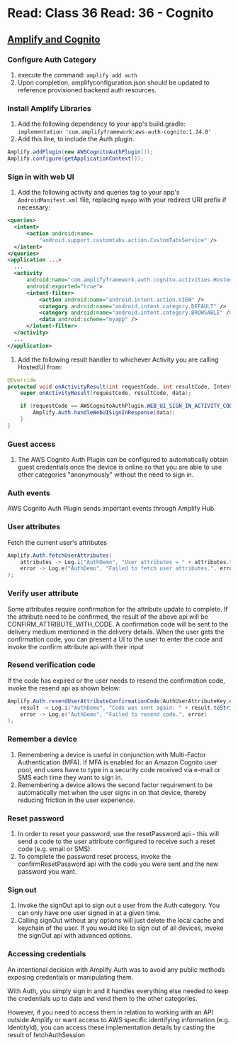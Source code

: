 # Read: Class 36 Read: 36 - Cognito

## [Amplify and Cognito](https://docs.amplify.aws/lib/auth/getting-started/q/platform/android/)

### Configure Auth Category

1. execute the command: `amplify add auth`
1. Upon completion, amplifyconfiguration.json should be updated to reference provisioned backend auth resources.

### Install Amplify Libraries

1. Add the following dependency to your app's build.gradle: `implementation 'com.amplifyframework:aws-auth-cognito:1.24.0'`
1. Add this line, to include the Auth plugin.

```java
Amplify.addPlugin(new AWSCognitoAuthPlugin());
Amplify.configure(getApplicationContext());
```

### Sign in with web UI

1. Add the following activity and queries tag to your app's `AndroidManifest.xml` file, replacing `myapp` with your redirect URI prefix if necessary:

```xml
<queries>
  <intent>
      <action android:name=
          "android.support.customtabs.action.CustomTabsService" />
  </intent>
</queries>
<application ...>
  ...
  <activity
      android:name="com.amplifyframework.auth.cognito.activities.HostedUIRedirectActivity"
      android:exported="true">
      <intent-filter>
          <action android:name="android.intent.action.VIEW" />
          <category android:name="android.intent.category.DEFAULT" />
          <category android:name="android.intent.category.BROWSABLE" />
          <data android:scheme="myapp" />
      </intent-filter>
  </activity>
  ...
</application>
```

1. Add the following result handler to whichever Activity you are calling HostedUI from:

```java
@Override
protected void onActivityResult(int requestCode, int resultCode, Intent data) {
    super.onActivityResult(requestCode, resultCode, data);

    if (requestCode == AWSCognitoAuthPlugin.WEB_UI_SIGN_IN_ACTIVITY_CODE) {
        Amplify.Auth.handleWebUISignInResponse(data);
    }
}
```

### Guest access

1. The AWS Cognito Auth Plugin can be configured to automatically obtain guest credentials once the device is online so that you are able to use other categories "anonymously" without the need to sign in.

### Auth events

AWS Cognito Auth Plugin sends important events through Amplify Hub.

### User attributes

Fetch the current user's attributes

```java
Amplify.Auth.fetchUserAttributes(
    attributes -> Log.i("AuthDemo", "User attributes = " + attributes.toString()),
    error -> Log.e("AuthDemo", "Failed to fetch user attributes.", error)
);
```

### Verify user attribute

Some attributes require confirmation for the attribute update to complete. If the attribute need to be confirmed, the result of the above api will be CONFIRM_ATTRIBUTE_WITH_CODE. A confirmation code will be sent to the delivery medium mentioned in the delivery details. When the user gets the confirmation code, you can present a UI to the user to enter the code and invoke the confirm attribute api with their input

### Resend verification code

If the code has expired or the user needs to resend the confirmation code, invoke the resend api as shown below:

```java
Amplify.Auth.resendUserAttributeConfirmationCode(AuthUserAttributeKey.email(),
    result -> Log.i("AuthDemo", "Code was sent again: " + result.toString()),
    error -> Log.e("AuthDemo", "Failed to resend code.", error)
);
```

### Remember a device

1. Remembering a device is useful in conjunction with Multi-Factor Authentication (MFA). If MFA is enabled for an Amazon Cognito user pool, end users have to type in a security code received via e-mail or SMS each time they want to sign in.
1. Remembering a device allows the second factor requirement to be automatically met when the user signs in on that device, thereby reducing friction in the user experience.

### Reset password

1. In order to reset your password, use the resetPassword api - this will send a code to the user attribute configured to receive such a reset code (e.g. email or SMS):
1. To complete the password reset process, invoke the confirmResetPassword api with the code you were sent and the new password you want.

### Sign out

1. Invoke the signOut api to sign out a user from the Auth category. You can only have one user signed in at a given time.
1. Calling signOut without any options will just delete the local cache and keychain of the user. If you would like to sign out of all devices, invoke the signOut api with advanced options.

### Accessing credentials

An intentional decision with Amplify Auth was to avoid any public methods exposing credentials or manipulating them.

With Auth, you simply sign in and it handles everything else needed to keep the credentials up to date and vend them to the other categories.

However, if you need to access them in relation to working with an API outside Amplify or want access to AWS specific identifying information (e.g. IdentityId), you can access these implementation details by casting the result of fetchAuthSession
